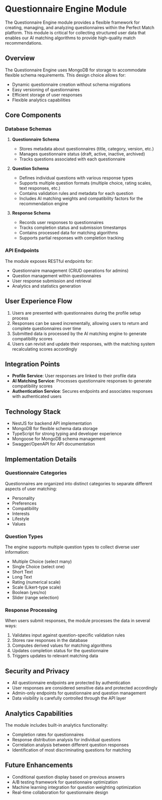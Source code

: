 # Questionnaire Engine Module

The Questionnaire Engine module provides a flexible framework for creating, managing, and analyzing questionnaires within the Perfect Match platform. This module is critical for collecting structured user data that enables our AI matching algorithms to provide high-quality match recommendations.

## Overview

The Questionnaire Engine uses MongoDB for storage to accommodate flexible schema requirements. This design choice allows for:

- Dynamic questionnaire creation without schema migrations
- Easy versioning of questionnaires
- Efficient storage of user responses
- Flexible analytics capabilities

## Core Components

### Database Schemas

1. **Questionnaire Schema**
   - Stores metadata about questionnaires (title, category, version, etc.)
   - Manages questionnaire status (draft, active, inactive, archived)
   - Tracks questions associated with each questionnaire

2. **Question Schema**
   - Defines individual questions with various response types
   - Supports multiple question formats (multiple choice, rating scales, text responses, etc.)
   - Contains validation rules and metadata for each question
   - Includes AI matching weights and compatibility factors for the recommendation engine

3. **Response Schema**
   - Records user responses to questionnaires
   - Tracks completion status and submission timestamps
   - Contains processed data for matching algorithms
   - Supports partial responses with completion tracking

### API Endpoints

The module exposes RESTful endpoints for:

- Questionnaire management (CRUD operations for admins)
- Question management within questionnaires
- User response submission and retrieval
- Analytics and statistics generation

## User Experience Flow

1. Users are presented with questionnaires during the profile setup process
2. Responses can be saved incrementally, allowing users to return and complete questionnaires over time
3. Submitted data is processed by the AI matching engine to generate compatibility scores
4. Users can revisit and update their responses, with the matching system recalculating scores accordingly

## Integration Points

- **Profile Service**: User responses are linked to their profile data
- **AI Matching Service**: Processes questionnaire responses to generate compatibility scores
- **Authentication Service**: Secures endpoints and associates responses with authenticated users

## Technology Stack

- NestJS for backend API implementation
- MongoDB for flexible schema data storage
- TypeScript for strong typing and developer experience
- Mongoose for MongoDB schema management
- Swagger/OpenAPI for API documentation

## Implementation Details

### Questionnaire Categories

Questionnaires are organized into distinct categories to separate different aspects of user matching:

- Personality
- Preferences
- Compatibility
- Interests
- Lifestyle
- Values

### Question Types

The engine supports multiple question types to collect diverse user information:

- Multiple Choice (select many)
- Single Choice (select one)
- Short Text
- Long Text
- Rating (numerical scale)
- Scale (Likert-type scale)
- Boolean (yes/no)
- Slider (range selection)

### Response Processing

When users submit responses, the module processes the data in several ways:

1. Validates input against question-specific validation rules
2. Stores raw responses in the database
3. Computes derived values for matching algorithms
4. Updates completion status for the questionnaire
5. Triggers updates to relevant matching data

## Security and Privacy

- All questionnaire endpoints are protected by authentication
- User responses are considered sensitive data and protected accordingly
- Admin-only endpoints for questionnaire and question management
- Data visibility is carefully controlled through the API layer

## Analytics Capabilities

The module includes built-in analytics functionality:

- Completion rates for questionnaires
- Response distribution analysis for individual questions
- Correlation analysis between different question responses
- Identification of most discriminating questions for matching

## Future Enhancements

- Conditional question display based on previous answers
- A/B testing framework for questionnaire optimization
- Machine learning integration for question weighting optimization
- Real-time collaboration for questionnaire design
